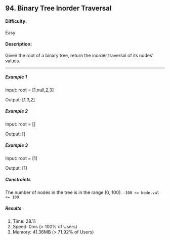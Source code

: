 ## 94. Binary Tree Inorder Traversal
#### Difficulty: 
Easy
#### Description: 
Given the root of a binary tree, return the inorder traversal of its nodes' values.

---
##### Example 1
Input: root = [1,null,2,3]

Output: [1,3,2]


##### Example 2

Input: root = []

Output: []

##### Example 3

Input: root = [1]

Output: [1]

##### Constraints

The number of nodes in the tree is in the range [0, 100].
`-100 <= Node.val <= 100`

##### Results
1. Time: 28.11
2. Speed: 0ms (> 100% of Users)
3. Memory: 41.36MB (> 71.92% of Users)
